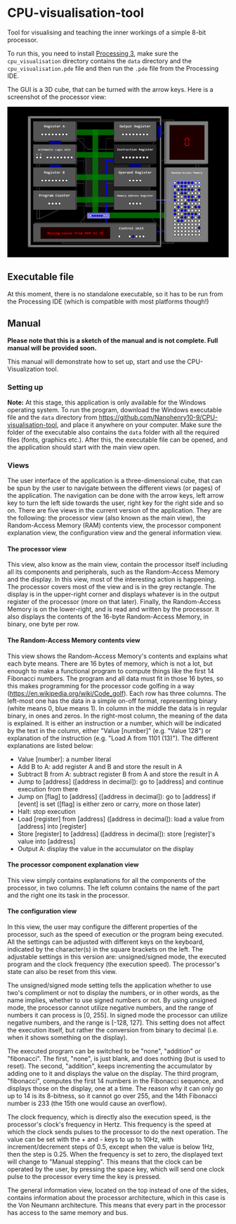 # CPU-visualisation-tool
Tool for visualising and teaching the inner workings of a simple 8-bit processor.

To run this, you need to install [Processing 3](http://processing.org), make sure the `cpu_visualisation` directory contains the `data` directory and the `cpu_visualisation.pde` file and then run the `.pde` file from the Processing IDE.

The GUI is a 3D cube, that can be turned with the arrow keys. Here is a screenshot of the processor view:

![screenshot of application](screenshot.png "Screenshot")

## Executable file
At this moment, there is no standalone executable, so it has to be run from the Processing IDE (which is compatible with most platforms though!)

## Manual
**Please note that this is a sketch of the manual and is not complete. Full manual will be provided soon.**

This manual will demonstrate how to set up, start and use the CPU-Visualization tool.

### Setting up

**Note:** At this stage, this application is only available for the Windows operating system.
To run the program, download the Windows executable file and the `data` directory from https://github.com/Nanohenry10-9/CPU-visualisation-tool, and place it anywhere on your computer. Make sure the folder of the executable also contains the `data` folder with all the required files (fonts, graphics etc.). After this, the executable file can be opened, and the application should start with the main view open.

### Views

The user interface of the application is a three-dimensional cube, that can be spun by the user to navigate between the different views (or pages) of the application. The navigation can be done with the arrow keys, left arrow key to turn the left side towards the user, right key for the right side and so on.
There are five views in the current version of the application. They are the following: the processor view (also known as the main view), the Random-Access Memory (RAM) contents view, the processor component explanation view, the configuration view and the general information view.

#### The processor view

This view, also know as the main view, contain the processor itself including all its components and peripherals, such as the Random-Access Memory and the display. In this view, most of the interesting action is happening. The processor covers most of the view and is in the grey rectangle. The display is in the upper-right corner and displays whatever is in the output register of the processor (more on that later). Finally, the Random-Access Memory is on the lower-right, and is read and written by the processor. It also displays the contents of the 16-byte Random-Access Memory, in binary, one byte per row.

#### The Random-Access Memory contents view

This view shows the Random-Access Memory's contents and explains what each byte means. There are 16 bytes of memory, which is not a lot, but enough to make a functional program to compute things like the first 14 Fibonacci numbers. The program and all data must fit in those 16 bytes, so this makes programming for the processor code golfing in a way (https://en.wikipedia.org/wiki/Code_golf). 
Each row has three columns. The left-most one has the data in a simple on-off format, representing binary (white means 0, blue means 1). In column in the middle the data is in regular binary, in ones and zeros. In the right-most column, the meaning of the data is explained. It is either an instruction or a number, which will be indicated by the text in the column, either "Value [number]" (e.g. "Value 128") or explanation of the instruction (e.g. "Load A from 1101 (13)"). The different explanations are listed below:

* Value [number]: a number literal
* Add B to A: add register A and B and store the result in A
* Subtract B from A: subtract register B from A and store the result in A
* Jump to [address] ([address in decimal]): go to [address] and continue execution from there
* Jump on [flag] to [address] ([address in decimal]): go to [address] if [event] is set ([flag] is either zero or carry, more on those later)
* Halt: stop execution
* Load [register] from [address] ([address in decimal]): load a value from [address] into [register]
* Store [register] to [address] ([address in decimal]): store [register]'s value into [address]
* Output A: display the value in the accumulator on the display

#### The processor component explanation view

This view simply contains explanations for all the components of the processor, in two columns. The left column contains the name of the part and the right one its task in the processor.

#### The configuration view

In this view, the user may configure the different properties of the processor, such as the speed of execution or the program being executed. All the settings can be adjusted with different keys on the keyboard, indicated by the character(s) in the square brackets on the left. The adjustable settings in this version are: unsigned/signed mode, the executed program and the clock frequency (the execution speed). The processor's state can also be reset from this view.

The unsigned/signed mode setting tells the application whether to use two's compliment or not to display the numbers, or in other words, as the name implies, whether to use signed numbers or not. By using unsigned mode, the processor cannot utilize negative numbers, and the range of numbers it can process is [0, 255]. In signed mode the processor can utilize negative numbers, and the range is [-128, 127]. This setting does not affect the execution itself, but rather the conversion from binary to decimal (i.e. when it shows something on the display).

The executed program can be switched to be "none", "addition" or "fibonacci". The first, "none", is just blank, and does nothing (but is used to reset). The second, "addition", keeps incrementing the accumulator by adding one to it and displays the value on the display. The third program, "fibonacci", computes the first 14 numbers in the Fibonacci sequence, and displays those on the display, one at a time. The reason why it can only go up to 14 is its 8-bitness, so it cannot go over 255, and the 14th Fibonacci number is 233 (the 15th one would cause an overflow).

The clock frequency, which is directly also the execution speed, is the processor's clock's frequency in Hertz. This frequency is the speed at which the clock sends pulses to the processor to do the next operation. The value can be set with the + and - keys to up to 10Hz, with increment/decrement steps of 0.5, except when the value is below 1Hz, then the step is 0.25. When the frequency is set to zero, the displayed text will change to "Manual stepping". This means that the clock can be operated by the user, by pressing the space key, which will send one clock pulse to the processor every time the key is pressed.

The general information view, located on the top instead of one of the sides, contains information about the processor architecture, which in this case is the Von Neumann architecture. This means that every part in the processor has access to the same memory and bus.